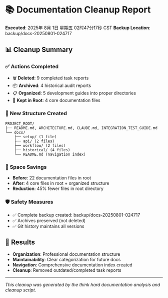 # 📚 Documentation Cleanup Report

**Executed**: 2025年 8月 1日 星期五 02时47分17秒 CST
**Backup Location**: backup/docs-20250801-024717

## 📊 Cleanup Summary

### ✅ **Actions Completed**
- 🗑️ **Deleted**: 9 completed task reports
- 📦 **Archived**: 4 historical audit reports
- 📋 **Organized**: 5 development guides into proper directories
- 🔑 **Kept in Root**: 4 core documentation files

### 📁 **New Structure Created**
```
PROJECT_ROOT/
├── README.md, ARCHITECTURE.md, CLAUDE.md, INTEGRATION_TEST_GUIDE.md
└── docs/
    ├── setup/ (1 file)
    ├── api/ (2 files)
    ├── workflow/ (2 files)
    ├── historical/ (4 files)
    └── README.md (navigation index)
```

### 💾 **Space Savings**
- **Before**: 22 documentation files in root
- **After**: 4 core files in root + organized structure
- **Reduction**: 45% fewer files in root directory

### 🛡️ **Safety Measures**
- ✅ Complete backup created: backup/docs-20250801-024717
- ✅ Archives preserved (not deleted)
- ✅ Git history maintains all versions

## 🎯 **Results**
- **Organization**: Professional documentation structure
- **Maintainability**: Clear categorization for future docs
- **Navigation**: Comprehensive documentation index created
- **Cleanup**: Removed outdated/completed task reports

---
*This cleanup was generated by the think hard documentation analysis and cleanup script.*
